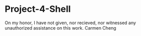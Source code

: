 # Project-4-Shell
On my honor, I have not given, nor recieved, nor witnessed any unauthorized assistance on this work.
Carmen Cheng